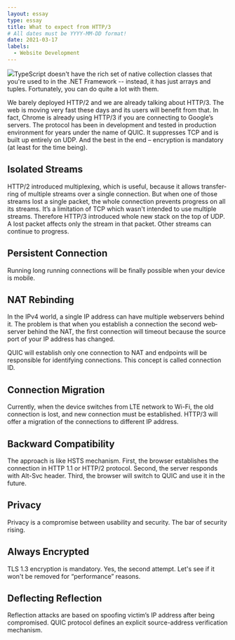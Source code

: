 ```yaml
---
layout: essay
type: essay
title: What to expect from HTTP/3
# All dates must be YYYY-MM-DD format!
date: 2021-03-17
labels:
  - Website Development
---
```


<img class="ui tiny right spaced image" src="../images/degree_difficulty.jpg">TypeScript doesn't have the rich set of native collection classes that you're used to in the .NET Framework -- instead, it has just arrays and tuples. Fortunately, you can do quite a lot with them.

We barely deployed HTTP/2 and we are already talking about HTTP/3. The web is moving very fast these days and its users will benefit from that. In fact, Chrome is already using HTTP/3 if you are connecting to Google’s servers. The protocol has been in development and tested in production environment for years under the name of QUIC. It suppresses TCP and is built up entirely on UDP. And the best in the end – encryption is mandatory (at least for the time being).

## Isolated Streams

HTTP/2 introduced multiplexing, which is useful, because it allows transfer­ring of multiple streams over a single connection. But when one of those streams lost a single packet, the whole connection prevents progress on all its streams. It’s a limitation of TCP which wasn't intended to use multiple streams. Therefore HTTP/3 introduced whole new stack on the top of UDP. A lost packet affects only the stream in that packet. Other streams can continue to progress.

## Persistent Connection

Running long running connections will be finally possible when your device is mobile.

## NAT Rebinding

In the IPv4 world, a single IP address can have multiple web­servers behind it. The problem is that when you establish a connection the second web­server behind the NAT, the first connection will time­out because the source port of your IP address has changed.

QUIC will establish only one connection to NAT and endpoints will be responsible for identifying connections. This concept is called connection ID.

## Connection Migration

Currently, when the device switches from LTE network to Wi-Fi, the old connection is lost, and new connection must be established. HTTP/3 will offer a migration of the connections to different IP address.

## Backward Compatibility

The approach is like HSTS mechanism. First, the browser establishes the connection in HTTP 1.1 or HTTP/2 protocol. Second, the server responds with Alt-Svc header. Third, the browser will switch to QUIC and use it in the future.

## Privacy

Privacy is a compromise between usability and security. The bar of security rising.

## Always Encrypted

TLS 1.3 encryption is mandatory. Yes, the second at­tempt. Let's see if it won't be removed for “performance” reasons.

## Deflecting Reflection

Reflection attacks are based on spoofing victim’s IP address after being compromised. QUIC protocol defines an explicit source-address verification mechanism.
